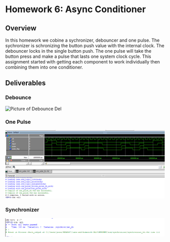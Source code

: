 # Homework 6: Async Conditioner
## Overview
In this homework we cobine a sychronizer, debouncer and one pulse.  The sychronizer is schronizing the button push value with the internal clock.  The debouncer locks in the single button push. The one pulse will take the button press and make a pulse that lasts one system clock cycle. This assignment started with getting each component to work individually then combining them into one conditioner.    

## Deliverables
### Debounce
![Picture of Debounce Del](assets/hw6_Debounce_screenshot.png)
### One Pulse 
![Picture of Debounce Del](hw6_OnePulse_screenshot.png)
### Synchronizer
![Picture of Debounce Del](hw6_Synchronizer_screenshot.png)